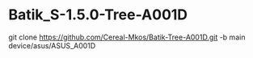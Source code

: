 # Batik_S-1.5.0-Tree-A001D
git clone https://github.com/Cereal-Mkos/Batik-Tree-A001D.git -b main device/asus/ASUS_A001D
